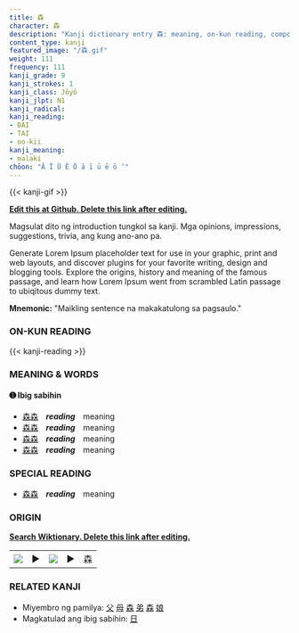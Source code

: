 ```yaml
---
title: 森
character: 森
description: "Kanji dictionary entry 森: meaning, on-kun reading, compounds, origin, related kanji"
content_type: kanji
featured_image: "/森.gif"
weight: 111
frequency: 111
kanji_grade: 9
kanji_strokes: 1
kanji_class: Jōyō
kanji_jlpt: N1
kanji_radical: 
kanji_reading: 
- DAI
- TAI
- oo-kii
kanji_meaning:
- malaki
chōon: "Ā Ī Ū Ē Ō ā ī ū ē ō ’"
---
```

[//]: # (Don't edit the line below. Kanji animated GIF code is automatically generated.)
{{< kanji-gif >}}

[//]: # (Edit below this line.)

**[Edit this at Github. Delete this link after editing.](https://github.com/tim0g/tim/tree/main/content/kanji/森/index.md)**

Magsulat dito ng introduction tungkol sa kanji. Mga opinions, impressions, suggestions, trivia, ang kung ano-ano pa.

Generate Lorem Ipsum placeholder text for use in your graphic, print and web layouts, and discover plugins for your favorite writing, design and blogging tools. Explore the origins, history and meaning of the famous passage, and learn how Lorem Ipsum went from scrambled Latin passage to ubiqitous dummy text.
 
**Mnemonic:** "Maikling sentence na makakatulong sa pagsaulo."

### ON-KUN READING

[//]: # (Don't edit the line below. ON-KUN READING code is automatically generated.)
{{< kanji-reading >}}

### MEANING & WORDS

#### ➊ **Ibig sabihin**
  - [森](../森)[森](../森)　***reading***　meaning
  - [森](../森)[森](../森)　***reading***　meaning
  - [森](../森)[森](../森)　***reading***　meaning
  - [森](../森)[森](../森)　***reading***　meaning

### SPECIAL READING
  - [森](../森)[森](../森)　***reading***　meaning

### ORIGIN

**[Search Wiktionary. Delete this link after editing.](https://wiktionary.org/wiki/森)**
<table class="kanji-table"><tr><td>
<img src="60px-森-bronze.svg.png">
</td><td>▶</td><td>
<img src="60px-森-oracle.svg.png">
</td><td>▶</td>
<td class="kanji-origin">森</td>
</tr></table>

### RELATED KANJI
- Miyembro ng pamilya: [父](../父) [母](../母) [森](../森) [弟](../弟) [森](../森) [娘](../娘)
- Magkatulad ang ibig sabihin: [日](../日)
